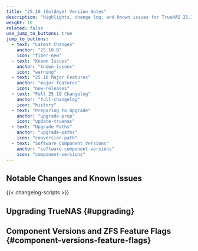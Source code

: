 ```yaml
---
title: "25.10 (Goldeye) Version Notes"
description: "Highlights, change log, and known issues for TrueNAS 25.10 releases."
weight: 10
related: false
use_jump_to_buttons: true
jump_to_buttons:
  - text: "Latest Changes"
    anchor: "25.10.0"
    icon: "fiber-new"
  - text: "Known Issues"
    anchor: "known-issues"
    icon: "warning"
  - text: "25.10 Major Features"
    anchor: "major-features"
    icon: "new-releases"
  - text: "Full 25.10 Changelog"
    anchor: "full-changelog"
    icon: "history"
  - text: "Preparing to Upgrade"
    anchor: "upgrade-prep"
    icon: "update-truenas"
  - text: "Upgrade Paths"
    anchor: "upgrade-paths"
    icon: "conversion-path"
  - text: "Software Component Versions"
    anchor: "software-component-versions"
    icon: "component-versions"
---
```


## Notable Changes and Known Issues

<!-- Hugo-processed content for release notes tab box -->
<div style="display: none;" id="release-tab-content-source">

  <div data-tab-id="25.10.0" data-tab-label="25.10.0">

October 28, 2025

The TrueNAS team is pleased to release TrueNAS 25.10.0!

### 25.10.0 Notable Changes

Changes since 25.10-RC.1.
See the 25.10 previous releases, [Major Features](#major-features), and [Full Changelog](#full-changelog) for more information.

* Improves ZFS property handling during dataset replication ([NAS-137818](https://ixsystems.atlassian.net/browse/NAS-137818)).
  Resolves issue where the storage page temporarily displayed errors when receiving active replications due to ZFS properties being unavailable while datasets were in an inconsistent state.

<a href="#full-changelog" target="_blank">Click here</a> to see the full 25.10 changelog or visit the <a href="https://ixsystems.atlassian.net/issues/?filter=13427" target="_blank">TrueNAS 25.10.0 (Goldeye) Changelog</a> in Jira.

  </div>

  <div data-tab-id="25.10-RC.1" data-tab-label="25.10-RC.1">

{{< hint type=warning title="Early Release Software" >}}
Early releases are intended for testing and feedback purposes.
Do not use early release software for critical tasks.
{{< /hint >}}

September 30, 2025

The TrueNAS team is pleased to release TrueNAS 25.10-RC.1!

### 25.10-RC.1 Notable changes

* Enhances remote syslog configuration to support up to two servers ([NAS-137315](https://ixsystems.atlassian.net/browse/NAS-137315)).
  Updates the **Syslog** configuration options in **System > Advanced Settings** to allow configuring multiple syslog servers with individual transport and TLS certificate options.
* Improves NVMeoF target configuration with automatic port defaults ([NAS-137394](https://ixsystems.atlassian.net/browse/NAS-137394), [NAS-137395](https://ixsystems.atlassian.net/browse/NAS-137395)).
  Sets port 4420 as the default for NVMe over Fabric targets, eliminating the need for manual port configuration.
* Clarifies VM secure boot configuration as create-only setting ([NAS-137397](https://ixsystems.atlassian.net/browse/NAS-137397)).
  Removes secure boot option from VM edit form as this setting can only be configured during initial VM creation.
* Fixes upgrade blocking issue for systems without BIOS partition ([NAS-137352](https://ixsystems.atlassian.net/browse/NAS-137352)).
  Resolves traceback during 25.10 upgrades on systems originally deployed with TrueNAS CORE that lack a BIOS partition.
* Fixes SMB service hanging during Windows client file operations ([NAS-137095](https://ixsystems.atlassian.net/browse/NAS-137095)).
  Resolves issue where Windows clients became unresponsive during file moves and editing operations, requiring manual thread termination.
* Fixes incorrect disk temperature threshold alerts ([NAS-137385](https://ixsystems.atlassian.net/browse/NAS-137385)).
  Resolves issue where critical temperature alerts were triggered incorrectly when threshold was set to 0 degrees Celsius.
* Improves password manager compatibility with WebUI login screen ([NAS-136335](https://ixsystems.atlassian.net/browse/NAS-136335)).
  Resolves issue where password managers like Bitwarden and Dashlane failed to automatically recognize and fill login credentials.
* Consolidates Users page interface ([NAS-137443](https://ixsystems.atlassian.net/browse/NAS-137443)).
  Removes legacy Users page and renames **Users (WIP)** to **Users** for a cleaner interface experience.
* Fixes network usage units display on Applications page ([NAS-137428](https://ixsystems.atlassian.net/browse/NAS-137428)).
  Corrects network usage units from lowercase 'b' to capital 'B' (B/s, kB/s, MB/s) to properly indicate bytes per second.
* Fixes UI Bug Reporting feature "FAILED: This TrueNAS build is experimental" error ([NAS-137445](https://ixsystems.atlassian.net/browse/NAS-137445)).
  Resolves issue preventing bug report submissions through the UI.
* Fixes incorrect time sort for frequency on Cloud Sync Tasks screen ([NAS-137096](https://ixsystems.atlassian.net/browse/NAS-137096)).
* Fixes Users page showing "can not retrieve response" error due to invalid email address ([NAS-137198](https://ixsystems.atlassian.net/browse/NAS-137198)).
* Fixes Virtual Machines page not refreshing properly ([NAS-136973](https://ixsystems.atlassian.net/browse/NAS-136973)).
* Adds VM disk image import and export capabilities ([NAS-137334](https://ixsystems.atlassian.net/browse/NAS-137334), [NAS-137335](https://ixsystems.atlassian.net/browse/NAS-137335)).
  Enables importing disk images (QCOW2, QED, RAW, VDI, VHDX, and VMDK formats) during VM creation and exporting VM disks to portable image formats, streamlining VM migration and setup processes.
* Improves Virtual Machine configuration performance ([NAS-136937](https://ixsystems.atlassian.net/browse/NAS-136937)).
  Prevents libvirt service from starting automatically when browsing VM creation options, improving system responsiveness.
* Enhances session security with improved random number generation ([NAS-137318](https://ixsystems.atlassian.net/browse/NAS-137318)).
  Uses SSL-based random number generator for creating session IDs, improving overall cryptographic security.
* Fixes an issue where the ACL editor ignored unchecked "Apply Owner" and "Apply Group" checkboxes and always applied owner/group changes recursively, potentially causing unintended ownership changes ([NAS-137378](https://ixsystems.atlassian.net/browse/NAS-137378)).
* The PGP public keys for the TrueNAS Security Team have been renewed and published to the [TrueNAS Security Advisories](https://security.truenas.com/).

<a href="#full-changelog" target="_blank">Click here</a> to see the full 25.10 changelog or visit the <a href="https://ixsystems.atlassian.net/issues/?filter=13361" target="_blank">TrueNAS 25.10-RC.1 (Goldeye) Changelog</a> in Jira.

  </div>

  <div data-tab-id="25.10-BETA.1" data-tab-label="25.10-BETA.1">

{{< hint type=warning title="Early Release Software" >}}
Early releases are intended for testing and feedback purposes.
Do not use early release software for critical tasks.
{{< /hint >}}

August 28, 2025

The TrueNAS team is pleased to release TrueNAS 25.10-BETA.1!
This first public release version of TrueNAS 25.10 (Goldeye) has software component updates and new features that are in the polishing phase.

Special thanks to (Github users): [Aurélien Sallé](https://github.com/MDVAurelien), [ReiKirishima](https://github.com/ReiKirishima), [AquariusStar](https://github.com/AquariusStar), [RedstoneSpeaker](https://github.com/RedstoneSpeaker), [Lee Jihaeng](https://github.com/SejoWuigui), [Marcos Ribeiro](https://github.com/marcosasribeiro), [Christos Longros](https://github.com/chrislongros), [dany22m](https://github.com/dany22m), [Aindriú Mac Giolla Eoin](https://github.com/aindriu80), [William Li](https://github.com/WilliamLi0623), [Franco Castillo](https://github.com/castillofrancodamian), [MAURICIO S BASTOS](https://github.com/msbastos), [TeCHiScy](https://github.com/TeCHiScy), [Chen Zhaochang](https://github.com/chenwickc), [Helak](https://github.com/helakostain), [dedebenui](https://github.com/dedebenui), [Henry Essinghigh](https://github.com/essinghigh), [Sophist](https://github.com/Sophist-UK), [Piotr Jasiek](https://github.com/pht31337), [Martin Dørum](https://github.com/mortie), [Emmanuel Ferdman](https://github.com/emmanuel-ferdman) and [zrk02](https://github.com/zrk02) for contributing to TrueNAS 25.10-BETA.1.
Visit [our guide](https://www.truenas.com/docs/contributing/) for information on how you too can contribute.

### 25.10-BETA.1 Notable changes

{{< enterprise >}}
Virtual Machines are now "Enterprise ready" with support for TrueNAS Enterprise High Availability (HA) systems and failover ([NAS-136509](https://ixsystems.atlassian.net/browse/NAS-136509)).

Failover moves to the **Advanced Settings** screen ([NAS-135469](https://ixsystems.atlassian.net/browse/NAS-135469)).
{{< /enterprise >}}

* Introduces a redesigned **Updates** screen that allows users to select an update profile reflecting their risk-tolerance level ([NAS-133600](https://ixsystems.atlassian.net/browse/NAS-133600)). TrueNAS only notifies users of updates recommended for their selected profile level.
* Introduces changes to **Certificates**, **Certificate Authorities (CA)**, and **Certificate Signing Requests (CSR)** ([NAS-135168](https://ixsystems.atlassian.net/browse/NAS-135168)):
  * Removes **Certificate Authorities (CA)** screens and support for CAs, which means you cannot sign CSRs or create self-signed certificates.
  * Removes **Add** from **Certificates**. Users can import a certificate created by an external certificate authority.
  * Allows adding a certificate using the new **Create ACME Certificate** screen found under **Certificate Signing Requests** and an existing DNS authenticator added through the **ACME DNS Authenticators** screen.
    See [Preparing to Upgrade](#upgrade-prep) for more information.
* Introduces a refreshed **Users (WIP)** screen that provides improved, at-a-glance access to account information and simplified user creation ([NAS-134198](https://ixsystems.atlassian.net/browse/NAS-134198)).
* Introduces changes to the **Datasets** and **Storage Dashboard** screens ([NAS-135362](https://ixsystems.atlassian.net/browse/NAS-135362), [NAS-135364](https://ixsystems.atlassian.net/browse/NAS-135364)).
  * Renames dataset and pool widgets, and changes links to other screens.
  * Removes **Scrub Tasks** configuration and scheduling from the **Data Protection Tasks** screen, but makes it available on the **Storage Health** widget located on the **Storage Dashboard** ([NAS-135555](https://ixsystems.atlassian.net/browse/NAS-135555)). 
* Fixes the NVIDIA GPU related error "RenderError: Expected [uuid] to be set for GPU in slot" ([NAS-134152](https://ixsystems.atlassian.net/browse/NAS-134152)).
* Includes the [NVIDIA open GPU kernel module drivers](https://github.com/NVIDIA/open-gpu-kernel-modules).
  These drivers work with Turing and later GPUs.
  Earlier architectures (Pascal, Maxwell, Volta) are not compatible.
  See [NVIDIA GPU Support](#nvidia-gpu-support) for more information.
* Adds support for directory services authentication via FTP ([NAS-135200](https://ixsystems.atlassian.net/browse/NAS-135200)).
* Adds the **Enable Secure Boot** option to virtual machine configuration screens ([NAS-136466](https://ixsystems.atlassian.net/browse/NAS-136466)).
* Allows TrueNAS to automatically migrate existing applications when selecting a new applications pool ([NAS-132188](https://ixsystems.atlassian.net/browse/NAS-132188)).
* Adds TrueNAS Apps service support for configuring external container registry mirrors as alternative sources for Docker images ([NAS-136553](https://ixsystems.atlassian.net/browse/NAS-136553)).
* Introduces various UI improvements and optimizations simplify core user experiences ([NAS-135159](https://ixsystems.atlassian.net/browse/NAS-135159)).
* Includes critical ZFS stability fixes and performance improvements, including fixed corruptions for plaintext replication of encrypted snapshots, enhanced memory pressure handling, faster pool export operations, improved I/O scaling capabilities, zfs rewrite and Direct I/O support ([NAS-135902](https://ixsystems.atlassian.net/browse/NAS-135902)).
* Simplifies and improves robustness of gateway and name server settings when changing from DHCP to static aliases ([NAS-136360](https://ixsystems.atlassian.net/browse/NAS-136360) and [NAS-136360](https://ixsystems.atlassian.net/browse/NAS-136360)).
  Moves **Network** screen under the **System** main menu option.
* Fixes insufficient memory pressure on ZFS ARC by Virtual Machines to prevent out-of-memory conditions ([NAS-135499](https://ixsystems.atlassian.net/browse/NAS-135499)).
* Virtual machines created in 25.04 (pre-25.04.2) and displayed on the **Containers** screen do not automatically start on system boot to prevent conflicts with VMs on the **Virtual Machines** screen that might use the same zvols ([NAS-136946](https://ixsystems.atlassian.net/browse/NAS-136946)).
* Makes changes to SMB shares:
  * Enables access-based enumeration for SMB shares with NFSv4 ACL type, so directory listings only show files that users have permission to read ([NAS-136499](https://ixsystems.atlassian.net/browse/NAS-136499)).
  * Changes SMB share **Advanced Options**, **Purpose**, and **Other Option** settings associated with the preset setting selected ([NAS-136499](https://ixsystems.atlassian.net/browse/NAS-136499)).
* Removes the **AUTORID** IDMAP backend option from Active Directory configuration to improve consistency across multi-server environments ([NAS-136630](https://ixsystems.atlassian.net/browse/NAS-136630)).
  Existing configurations using **AUTORID** are automatically migrated to **RID** during upgrade.
  Users should review their ACLs and permissions after upgrade and might need to reconfigure them in some edge cases.
* Completes the transition to the versioned JSON-RPC 2.0 over WebSocket API by migrating all remaining jobs and events from the deprecated REST API ([NAS-133984](https://ixsystems.atlassian.net/browse/NAS-133984)).
  Full removal of the REST API is planned for the TrueNAS 26.04 release.
* Removes the SMART UI ([NAS-134927](https://ixsystems.atlassian.net/browse/NAS-134927)).
  * Removes the built-in SMART test scheduling and monitoring interface to improve user flexibility while maintaining smartmontools binaries for continued third-party script compatibility ([NAS-135020](https://ixsystems.atlassian.net/browse/NAS-135020)).
    Existing scheduled SMART tests are automatically migrated to cron tasks during upgrade, and users can install the Scrutiny app for advanced SMART monitoring.
  * SMART tests functions no longer show on the **Data Protections Tasks**, **Storage Dashboard**, or individual disk screens.  
   See [Preparing to Upgrade](#upgrade-prep) for more information.
* Improves drive temperature monitoring efficiency by extending the `drivetemp` kernel module to include SCSI/SAS disk temperatures.
* Fixes an issue affecting drive temperature reporting on the dashboard ([NAS-135572](https://ixsystems.atlassian.net/browse/NAS-135572)).
* Fixes a bug to reenable available update notifications for custom apps ([NAS-135124](https://ixsystems.atlassian.net/browse/NAS-135124)).
* Fixes contrast issues on some UI theme options ([NAS-135519](https://ixsystems.atlassian.net/browse/NAS-135519)).

<a href="#full-changelog" target="_blank">Click here</a> to see the full 25.10 changelog or visit the <a href="https://ixsystems.atlassian.net/issues/?filter=13196" target="_blank">TrueNAS 25.10-BETA.1 (Goldeye) Changelog</a> in Jira.

  </div>

  <div data-tab-id="known-issues" data-tab-label="Known Issues">

{{< hint type="important" title="Known Issues in 25.10" >}}
These are ongoing issues that can affect multiple versions in the 25.10 series.
<br> When resolved, issues move to **Notable Changes** for the appropriate release.
{{< /hint >}}

### Current Known Issues

* NVMe over TCP is incompatible with VMware ESXi environments ([NAS-137372](https://ixsystems.atlassian.net/browse/NAS-137372)).
  TrueNAS 25.10 uses the Linux kernel NVMe over TCP target driver, which lacks support for fused commands required by VMware ESXi.
  This is an upstream kernel limitation that prevents path initialization in ESXi environments.

<a href="https://ixsystems.atlassian.net/issues/?filter=13428" target="_blank">See the latest status on Jira</a> for public issues discovered in 25.10 that are being resolved in a future TrueNAS release.

See the [Release Notes](https://forums.truenas.com/c/release-notes/13) section of the TrueNAS forum for ongoing updates about known issues, investigations, and statistics about TrueNAS releases.

  </div>

  <div data-tab-id="major-features" data-tab-label="25.10 Major Features">

{{< include file="/static/includes/25.10FeatureList.md" >}}

  </div>

  <div data-tab-id="full-changelog" data-tab-label="Full 25.10 Changelog">
<!-- CSV Changelog Table with Version Support -->
<div id="csv-changelog-container"></div>
  </div>

</div>

<!-- Linkable Tab Box -->
<div id="release-tabs-container"></div>

<script src="/js/linkable-tabs.js?v=4.8"></script>
<script src="/js/linkable-tabs-init.js"></script>
<script>
document.addEventListener('DOMContentLoaded', function() {
    initializeHugoTabs('release-tab-content-source', 'release-tabs-container', '25.10-BETA.1');
});
</script>

<!-- CSV Changelog Table Script - Load outside tab content to prevent redeclaration -->
{{< changelog-scripts >}}
<script>
// Initialize changelog table for version
initializeChangelogTableForTabs('25.10');
</script>

## Upgrading TrueNAS {#upgrading}

<!-- Hugo-processed content for upgrade notes tab box -->
<div style="display: none;" id="tab-content-source">
  <div data-tab-id="upgrade-prep" data-tab-label="Preparing to Upgrade">

{{< include file="/static/includes/EarlyReleaseWarning.md" >}}

{{< include file="/static/includes/UpgradeNotesBoilerplate.md" >}}

* {{< include file="/static/includes/RESTAPIDeprecationNotice.md" >}}

  {{< include file="/static/includes/APIDocs.md" >}}

  You can access TrueNAS API documentation in the web interface by clicking <i class="material-icons" aria-hidden="true" title="laptop" style="vertical-align: top;">laptop</i> **My API Keys** on the top right toolbar <i class="material-icons" aria-hidden="true">account_circle</i> user settings dropdown menu to open the **User API Keys** screen.
  Click **API Docs** to view API documentation.
  
* NVIDIA GPU Compatibility: TrueNAS 25.10 switches to open GPU kernel drivers that are incompatible with legacy NVIDIA GPUs (Pascal, Maxwell, Volta architectures).
  See [NVIDIA GPU Support](#nvidia-gpu-support) for compatibility details.

* Virtual Machine Startup Changes: VMs created in TrueNAS 25.04 (pre-25.04.2) and displayed on the **Containers** screen no longer automatically start on system boot to prevent conflicts with VMs on the **Virtual Machines** screen.
  See [Containers and Virtual Machines](#containers-virtual-machines) for more information.

* Active Directory AUTORID IDMAP Backend Removal: TrueNAS 25.10 removes this option to improve consistency across multi-server environments ([NAS-136630](https://ixsystems.atlassian.net/browse/NAS-136630)).
  Existing configurations using **AUTORID** are automatically migrated to **RID** during upgrade.
  Users should review their ACLs and permissions after upgrade and might need to reconfigure them in some edge cases.

* TrueNAS 25.10 removes the built-in SMART test scheduling and monitoring interface to improve user flexibility for disk monitoring.
  The smartmontools binaries remain installed and continue to be used internally by TrueNAS, ensuring that existing third-party scripts and monitoring tools continue to work unchanged.
  Users seeking advanced SMART monitoring can install the "Scrutiny" app from the TrueNAS catalog, which offers superior disk health tracking with historical data storage, customizable alerts, and automatic drive detection.
  TrueNAS maintains monitoring of critical disk health indicators and automatically migrates existing scheduled SMART tests to cron tasks during upgrade.

* TrueNAS 25.10 removes the Certificate Authority (CA) functionality that allowed TrueNAS to create and sign certificates.
  Users can continue to manage certificates by creating Certificate Signing Requests (CSRs) to be signed by external certificate authorities or and importing certificates that have been signed by external CAs or directory services.
  These alternatives provide the certificate management capabilities most users need while ensuring proper certificate validation through established certificate authorities.

* TrueNAS 25.10 improves SMB share configuration by displaying only options relevant to each purpose-based preset.
  Existing shares that previously used the "No Preset" option are automatically migrated to the "Legacy Share" preset during upgrade.
  New shares cannot access legacy configuration options.
  The SMB recycle bin feature is no longer available for new shares due to security and usability concerns.
  For file recovery and versioning, use ZFS snapshots, which provide more reliable and predictable data protection.
  See [Legacy Share Settings](https://www.truenas.com/docs/scale/25.10/scaleuireference/shares/smbsharesscreens/#legacy-share-settings) for more information.
  
* Pool usage, disk temperature, and related metrics can have a short delay of no more than 10 minutes before displaying. This is typically seen when TrueNAS boots or in situations where the reporting system restarts.

  </div>

  <div data-tab-id="containers-virtual-machines" data-tab-label="Containers and Virtual Machines">

### Containers and Virtual Machines

{{< enterprise >}}
Virtual Machines are now "Enterprise ready" with support for TrueNAS Enterprise High Availability (HA) systems and failover ([NAS-136509](https://ixsystems.atlassian.net/browse/NAS-136509)).
{{< /enterprise >}}

* The **Enable Secure Boot** option is added to virtual machine configuration screens ([NAS-136466](https://ixsystems.atlassian.net/browse/NAS-136466)).
* Virtual machines created in 25.04 (pre-25.04.2) and displayed on the **Containers** screen do not automatically start on system boot to prevent conflicts with VMs on the **Virtual Machines** screen that might use the same zvols ([NAS-136946](https://ixsystems.atlassian.net/browse/NAS-136946)).\
* Resolves ZFS ARC memory management conflicts that were causing out-of-memory crashes in Virtual Machines due to memory fragmentation issues ([NAS-135499](https://ixsystems.atlassian.net/browse/NAS-135499)).

  </div>

  <div data-tab-id="truenas-apps" data-tab-label="TrueNAS Apps">

### TrueNAS Apps

{{< include file="/static/includes/AppsUnversionedAdmonition.md" >}}

* TrueNAS 25.10 adds an option to automatically migrate existing applications when changing apps pool locations ([NAS-135720](https://ixsystems.atlassian.net/browse/NAS-135720)).
  See [Migrating Existing Applications](https://apps.truenas.com/getting-started/initial-setup/#migrating-existing-applications) for details.
* 25.10 supports configuring external container registry mirrors as alternative sources for Docker images ([NAS-136553](https://ixsystems.atlassian.net/browse/NAS-136553)).
  See [PD-2125]() for more information.
* Includes the [NVIDIA open GPU kernel module drivers](https://github.com/NVIDIA/open-gpu-kernel-modules).
  These drivers work with Turing and later GPUs.
  Earlier architectures (Pascal, Maxwell, Volta) are not compatible.
  See [NVIDIA GPU Support](#nvidia-gpu-support) for more information.
* Fixes the NVIDIA GPU related error "RenderError: Expected [uuid] to be set for GPU in slot" ([NAS-134152](https://ixsystems.atlassian.net/browse/NAS-134152)).
* Fixes a bug to reenable available update notifications for custom apps ([NAS-135124](https://ixsystems.atlassian.net/browse/NAS-135124)).

{{< include file="/static/includes/apps-market-ad-banner.md" >}}

  </div>

  <div data-tab-id="nvidia-GPU-support" data-tab-label="NVIDIA GPU Support">
  
### NVIDIA GPU Support

TrueNAS 25.10 introduces support for [NVIDIA open GPU kernel module drivers](https://us.download.nvidia.com/XFree86/Linux-x86_64/570.172.08/README/kernel_open.html), enabling compatibility with the latest NVIDIA graphics cards including the newest Blackwell architecture.
This driver update ensures support for modern GPU acceleration workloads in TrueNAS Apps and Containers.

The open GPU kernel drivers are [compatible with Turing architecture and later GPUs](https://github.com/NVIDIA/open-gpu-kernel-modules/tree/570?tab=readme-ov-file#compatible-gpus), which includes GTX 16-series cards and all RTX series cards.
The new NVIDIA Blackwell (RTX 50-series) chips require the nvidia-open driver to function, as this driver leverages the built-in NVIDIA GSP (GPU System Processor).

Users with compatible hardware can enable TrueNAS to install NVIDIA drivers.
See the TrueNAS Apps Market for [installation instructions](https://apps.truenas.com/getting-started/initial-setup/#installing-nvidia-drivers).

GPUs based on earlier architectures including Pascal (GTX 10-series, Quadro P-series), Maxwell (GTX 700 and 900-series), and Volta (GTX Titan V) are not supported by the NVIDIA open drivers.
This is because these older GPUs lack the required GSP component.

Users with incompatible legacy cards can still utilize them by deploying a TrueNAS Virtual Machine and isolating the GPU to it.
This approach involves creating a VM, isolating the legacy GPU to that VM, installing the proprietary NVIDIA driver within the VM environment, and running GPU workloads from within the virtual machine.
However, this workaround requires a secondary GPU (such as integrated Intel graphics or IPMI console) to handle system display duties, as isolating the only GPU in the system would leave TrueNAS without console access.

  </div>

  <div data-tab-id="upgrade-paths" data-tab-label="Upgrade Paths">

### Upgrade Paths (Anticipated)

{{< include file="/static/includes/EarlyReleaseWarning.md" >}}

{{< include file="/static/includes/25.10UpgradeMethods.md" >}}

{{< include file="/static/includes/SCALEUpgradePaths.md" >}}
  </div>  
  <div data-tab-id="migrating-from-tn13" data-tab-label="Migrating from TrueNAS 13.0 or 13.3">

### Migrating from TrueNAS 13.0 or 13.3

{{< include file="/static/includes/MigrateCOREtoSCALEWarning.md" >}}

Depending on the specific system configuration, migrating from a FreeBSD-based TrueNAS version can be a straightforward or complicated process.
See the [Migration articles]({{< ref "/GettingStarted/Migrate/" >}}) for cautions and notes about differences between each software and the migration process.

{{< enterprise >}}
{{< include file="/static/includes/EnterpriseMigrationSupport.md" >}}

{{< include file="/static/includes/iXsystemsSupportContact.md" >}}
{{< /enterprise >}}
  </div>  
</div>

<!-- Linkable Tab Box -->
<div id="upgrade-notes-container"></div>

<script src="/js/linkable-tabs.js?v=4.8"></script>
<script src="/js/linkable-tabs-init.js"></script>
<script>
document.addEventListener('DOMContentLoaded', function() {
    initializeHugoTabs('tab-content-source', 'upgrade-notes-container', 'upgrade-prep');
});
</script>

## Component Versions and ZFS Feature Flags {#component-versions-feature-flags}

<!-- Hugo-processed content for component versions tab box -->
<div style="display: none;" id="component-tab-content-source">
  <div data-tab-id="software-component-versions" data-tab-label="Software Component Versions">

### Software Component Versions {#component-versions-tab}

Click the component version number to see release notes for that component.

{{< component-versions "25.10" >}}

\*TrueNAS 25.10 and later includes the [NVIDIA open GPU kernel module drivers](https://github.com/NVIDIA/open-gpu-kernel-modules).
  These drivers work with Turing and later GPUs.
  Earlier architectures (Pascal, Maxwell, Volta) are not compatible.
  See [NVIDIA GPU Support](#nvidia-gpu-support) for more information.
  </div>

  <div data-tab-id="zfs-feature-flags" data-tab-label="ZFS Feature Flags">

### OpenZFS Feature Flags

TrueNAS integrates many features provided by the upstream [OpenZFS project](https://openzfs.org/wiki/Main_Page).
Any new feature flags introduced since the previous OpenZFS version that was integrated into TrueNAS (OpenZFS 2.3.0) are listed below:

{{< truetable class="tn-blue" >}}
| Feature Flag | GUID | Notes |
|--------------|------|-------|
| n/a | [](https://openzfs.github.io/openzfs-docs/man/master/7/zpool-features.7.html#FLAG) |  |
{{< /truetable >}}

For more details on feature flags, see [OpenZFS Feature Flags](https://openzfs.github.io/openzfs-docs/Basic%20Concepts/Feature%20Flags.html) and [OpenZFS zpool-feature.7](https://openzfs.github.io/openzfs-docs/man/7/zpool-features.7.html).
  </div>  
</div>

<!-- Linkable Tab Box -->
<div id="component-tabs-container"></div>

<script src="/js/linkable-tabs.js?v=4.8"></script>
<script src="/js/linkable-tabs-init.js"></script>
<script src="/js/jump-to-button-fix.js"></script>
<script>
document.addEventListener('DOMContentLoaded', function() {
    initializeHugoTabs('component-tab-content-source', 'component-tabs-container', 'software-component-versions');
});
</script>
